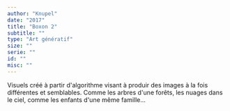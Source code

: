 ```yaml
---
author: "Knupel"
date: "2017"
title: "Boxon 2"
subtitle: ""
type: "Art génératif"
size: ""
serie: ""
id: ""
misc: ""
---
```


Visuels créé à partir d'algorithme visant à produir des images à la fois différentes et semblables. Comme les arbres d'une forêts, les nuages dans le ciel, comme les enfants d'une même famille...